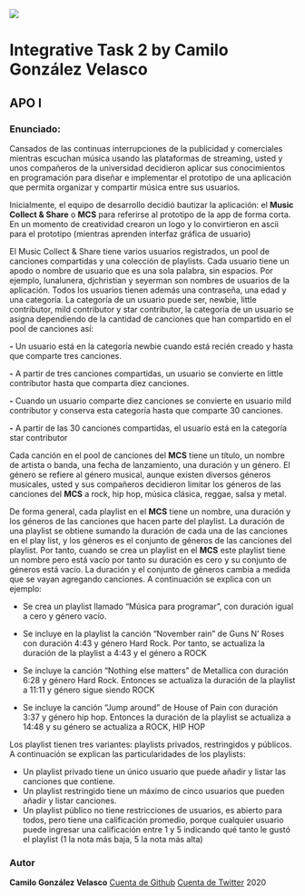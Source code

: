 ![](https://user-images.githubusercontent.com/69222739/95393199-c6ae0080-08bf-11eb-96da-355de61463c3.jpg)

# Integrative Task 2 by Camilo González Velasco
## APO I

### Enunciado: 

Cansados de las continuas interrupciones de la publicidad y comerciales mientras escuchan música usando las plataformas de streaming, usted y unos compañeros de la universidad decidieron aplicar sus conocimientos en programación para diseñar e implementar el prototipo de una aplicación que permita organizar y compartir música entre sus usuarios.

Inicialmente, el equipo de desarrollo decidió bautizar la aplicación: el **Music Collect & Share** o **MCS**  para referirse al prototipo de la app de forma corta. En un momento de creatividad crearon un logo y lo convirtieron en ascii para el prototipo (mientras aprenden interfaz gráfica de usuario)

El Music Collect & Share tiene varios usuarios registrados, un pool de canciones compartidas y una colección de playlists.  Cada usuario tiene un apodo o nombre de usuario que es una sola palabra, sin espacios.  Por ejemplo, lunalunera, djchristian y seyerman son nombres de usuarios de la aplicación. Todos los usuarios tienen además una contraseña, una edad y una categoría.  La categoría de un usuario  puede ser, newbie, little contributor, mild contributor y star contributor, la categoría de un usuario  se asigna dependiendo de la cantidad de canciones que han compartido en el pool de canciones así:
  
**-** Un usuario está en la categoría newbie cuando está recién creado y hasta que comparte tres canciones.

**-** A partir de tres canciones compartidas, un usuario se convierte en  little contributor hasta que comparta diez canciones.

**-** Cuando un usuario comparte diez canciones se convierte en usuario mild contributor  y conserva esta categoría hasta que comparte 30 canciones.

**-** A partir de las 30 canciones compartidas, el usuario está en la categoría star contributor

Cada canción en el pool de canciones del **MCS** tiene un título, un nombre de artista o banda, una fecha de lanzamiento, una duración y un género. El género se refiere al género musical, aunque existen diversos  géneros musicales, usted y sus compañeros decidieron limitar los géneros de las canciones del **MCS** a rock, hip hop, música clásica, reggae, salsa y metal.  

De forma general,  cada playlist en el **MCS** tiene un nombre, una duración y los géneros de las canciones que hacen parte del playlist. La duración de una playlist se obtiene sumando la duración de cada una de las canciones en el play list, y los géneros es el conjunto de géneros de las canciones del playlist.  Por tanto, cuando se crea un playlist en el **MCS** este playlist tiene un nombre pero está vacío por tanto su duración es cero y su conjunto de géneros está vacío.  La duración y el conjunto de géneros cambia a medida que se vayan agregando canciones.  A continuación se explica con un ejemplo:

- Se crea un playlist llamado “Música para programar”, con  duración igual a cero y género vacío.

- Se incluye en la playlist la canción “November rain” de Guns N’ Roses con duración 4:43 y género Hard Rock.  Por tanto, se actualiza la duración de la playlist a 4:43 y el género a ROCK

- Se incluye la canción “Nothing else matters” de Metallica con duración 6:28 y género Hard Rock. Entonces se actualiza la duración de la playlist a 11:11 y género sigue siendo ROCK

- Se incluye la canción “Jump around” de House of Pain con duración 3:37 y género hip hop.  Entonces la duración de la playlist se actualiza a  14:48 y su género se actualiza a ROCK, HIP HOP

Los playlist tienen tres variantes: playlists privados, restringidos y públicos. A continuación se explican las particularidades de los playlists:
- Un playlist privado tiene un único usuario que puede añadir y listar las canciones que contiene.
- Un playlist restringido tiene un máximo de cinco usuarios que pueden añadir y listar canciones.
- Un playlist público no tiene restricciones de usuarios, es abierto para todos, pero tiene una calificación promedio, porque cualquier usuario puede ingresar una calificación entre 1  y 5 indicando qué tanto le gustó el playlist (1 la nota más baja, 5 la nota más alta)

### Autor

**Camilo González Velasco**
[Cuenta de Github](https://github.com/camilogonzalez7424)
[Cuenta de Twitter](https://twitter.com/CamiloGonzlezV3)
2020
